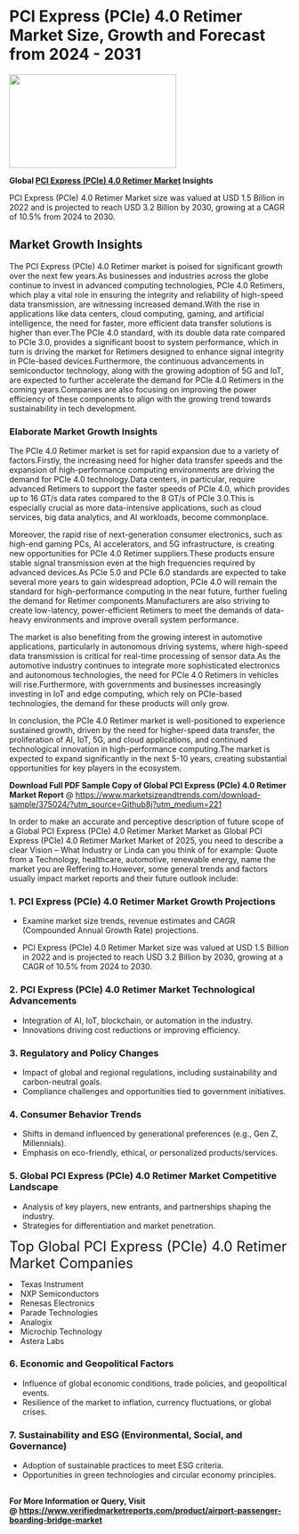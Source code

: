<H1>PCI Express (PCIe) 4.0 Retimer Market Size, Growth and Forecast from 2024 - 2031</H1><img class="aligncenter size-medium wp-image-584254" src="https://thirdeyenews.in/wp-content/uploads/2024/09/Global-Market-Research-300x168.jpeg" alt="" width="300" height="168" /><p><strong>Global&nbsp;<a href="https://www.marketsizeandtrends.com/download-sample/375024/?utm_source=Github8j?utm_medium=221">PCI Express (PCIe) 4.0 Retimer Market</a> Insights</strong></p><p>PCI Express (PCIe) 4.0 Retimer Market size was valued at USD 1.5 Billion in 2022 and is projected to reach USD 3.2 Billion by 2030, growing at a CAGR of 10.5% from 2024 to 2030.</p><p><h2>Market Growth Insights</h2> <p>The PCI Express (PCIe) 4.0 Retimer market is poised for significant growth over the next few years.As businesses and industries across the globe continue to invest in advanced computing technologies, PCIe 4.0 Retimers, which play a vital role in ensuring the integrity and reliability of high-speed data transmission, are witnessing increased demand.With the rise in applications like data centers, cloud computing, gaming, and artificial intelligence, the need for faster, more efficient data transfer solutions is higher than ever.The PCIe 4.0 standard, with its double data rate compared to PCIe 3.0, provides a significant boost to system performance, which in turn is driving the market for Retimers designed to enhance signal integrity in PCIe-based devices.Furthermore, the continuous advancements in semiconductor technology, along with the growing adoption of 5G and IoT, are expected to further accelerate the demand for PCIe 4.0 Retimers in the coming years.Companies are also focusing on improving the power efficiency of these components to align with the growing trend towards sustainability in tech development.</p> <h3>Elaborate Market Growth Insights</h3> <p>The PCIe 4.0 Retimer market is set for rapid expansion due to a variety of factors.Firstly, the increasing need for higher data transfer speeds and the expansion of high-performance computing environments are driving the demand for PCIe 4.0 technology.Data centers, in particular, require advanced Retimers to support the faster speeds of PCIe 4.0, which provides up to 16 GT/s data rates compared to the 8 GT/s of PCIe 3.0.This is especially crucial as more data-intensive applications, such as cloud services, big data analytics, and AI workloads, become commonplace.</p> <p>Moreover, the rapid rise of next-generation consumer electronics, such as high-end gaming PCs, AI accelerators, and 5G infrastructure, is creating new opportunities for PCIe 4.0 Retimer suppliers.These products ensure stable signal transmission even at the high frequencies required by advanced devices.As PCIe 5.0 and PCIe 6.0 standards are expected to take several more years to gain widespread adoption, PCIe 4.0 will remain the standard for high-performance computing in the near future, further fueling the demand for Retimer components.Manufacturers are also striving to create low-latency, power-efficient Retimers to meet the demands of data-heavy environments and improve overall system performance.</p> <p>The market is also benefiting from the growing interest in automotive applications, particularly in autonomous driving systems, where high-speed data transmission is critical for real-time processing of sensor data.As the automotive industry continues to integrate more sophisticated electronics and autonomous technologies, the need for PCIe 4.0 Retimers in vehicles will rise.Furthermore, with governments and businesses increasingly investing in IoT and edge computing, which rely on PCIe-based technologies, the demand for these products will only grow.</p> <p>In conclusion, the PCIe 4.0 Retimer market is well-positioned to experience sustained growth, driven by the need for higher-speed data transfer, the proliferation of AI, IoT, 5G, and cloud applications, and continued technological innovation in high-performance computing.The market is expected to expand significantly in the next 5-10 years, creating substantial opportunities for key players in the ecosystem.</p> <p><span class=""><strong>Download Full PDF Sample Copy of Global PCI Express (PCIe) 4.0 Retimer Market Report</strong> @ <a href="https://www.marketsizeandtrends.com/download-sample/375024/?utm_source=Github8j?utm_medium=221" target="_blank">https://www.marketsizeandtrends.com/download-sample/375024/?utm_source=Github8j?utm_medium=221</a></span></p><p>In order to make an accurate and perceptive description of future scope of a Global&nbsp;PCI Express (PCIe) 4.0 Retimer Market Market as Global&nbsp;PCI Express (PCIe) 4.0 Retimer Market Market of 2025, you need to describe a clear Vision &ndash; What Industry or Linda can you think of for example: Quote from a Technology, healthcare, automotive, renewable energy, name the market you are Reffering to.However, some general trends and factors usually impact market reports and their future outlook include:</p><h3>1.&nbsp;<strong>PCI Express (PCIe) 4.0 Retimer Market Growth Projections</strong></h3><ul><li>Examine market size trends, revenue estimates and CAGR (Compounded Annual Growth Rate) projections.</li><li><p>PCI Express (PCIe) 4.0 Retimer Market size was valued at USD 1.5 Billion in 2022 and is projected to reach USD 3.2 Billion by 2030, growing at a CAGR of 10.5% from 2024 to 2030.</p></li></ul><h3>2.&nbsp;<strong>PCI Express (PCIe) 4.0 Retimer Market Technological Advancements</strong></h3><ul><li>Integration of AI, IoT, blockchain, or automation in the industry.</li><li>Innovations driving cost reductions or improving efficiency.</li></ul><h3>3.&nbsp;<strong>Regulatory and Policy Changes</strong></h3><ul><li>Impact of global and regional regulations, including sustainability and carbon-neutral goals.</li><li>Compliance challenges and opportunities tied to government initiatives.</li></ul><h3>4.&nbsp;<strong>Consumer Behavior Trends</strong></h3><ul><li>Shifts in demand influenced by generational preferences (e.g., Gen Z, Millennials).</li><li>Emphasis on eco-friendly, ethical, or personalized products/services.</li></ul><h3>5.&nbsp;<strong>Global PCI Express (PCIe) 4.0 Retimer Market Competitive Landscape</strong></h3><ul><li>Analysis of key players, new entrants, and partnerships shaping the industry.</li><li>Strategies for differentiation and market penetration.</li></ul><p data-pm-slice="1 1 []"><span style="color: inherit; font-family: inherit; font-size: 25px;">Top Global PCI Express (PCIe) 4.0 Retimer Market Companies</span></p><div class="" data-test-id=""><p><li>Texas Instrument</li><li> NXP Semiconductors</li><li> Renesas Electronics</li><li> Parade Technologies</li><li> Analogix</li><li> Microchip Technology</li><li> Astera Labs</li></p></div><h3>6.&nbsp;<strong>Economic and Geopolitical Factors</strong></h3><ul><li>Influence of global economic conditions, trade policies, and geopolitical events.</li><li>Resilience of the market to inflation, currency fluctuations, or global crises.</li></ul><h3>7.&nbsp;<strong>Sustainability and ESG (Environmental, Social, and Governance)</strong></h3><ul><li>Adoption of sustainable practices to meet ESG criteria.</li><li>Opportunities in green technologies and circular economy principles.</li></ul><h2><strong style="font-size: 14px;">For More Information or Query, Visit @&nbsp;</strong><a style="background-color: #ffffff; font-size: 14px;" href="https://www.marketsizeandtrends.com/report/pci-express-pcie-4-0-retimer-market/" target="_blank">https://www.verifiedmarketreports.com/product/airport-passenger-boarding-bridge-market</a></h2>